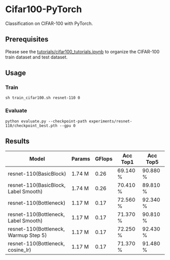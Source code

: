 # Cifar100-PyTorch
Classification on CIFAR-100 with PyTorch.

## Prerequisites
Please see the [tutorials/cifar100_tutorials.ipynb](tutorials/cifar100_tutorials.ipynb) to organize the CIFAR-100 train dataset and test dataset.

## Usage
### Train 
```shell
sh train_cifar100.sh resnet-110 0
```

### Evaluate
```shell
python evaluate.py --checkpoint-path experiments/resnet-110/checkpoint_best.pth --gpu 0
```

## Results
|                      Model                     |      Params    |     GFlops     |    Acc Top1   |    Acc Top5    |
| ---------------------------------------------- | -------------- | -------------- | ------------- | -------------- |
| resnet-110(BasicBlock)                         |      1.74 M    |      0.26      |    69.140 %   |    90.880 %    |
| resnet-110(BasicBlock, Label Smooth)           |      1.74 M    |      0.26      |    70.410 %   |    89.810 %    |
| resnet-110(Bottleneck)                         |      1.17 M    |      0.17      |    72.560 %   |    92.340 %    |
| resnet-110(Bottleneck, Label Smooth)           |      1.17 M    |      0.17      |    71.370 %   |    90.810 %    |
| resnet-110(Bottleneck, Warmup Step 5)          |      1.17 M    |      0.17      |    72.250 %   |    92.430 %    |
| resnet-110(Bottleneck, cosine_lr)              |      1.17 M    |      0.17      |    71.370 %   |    91.480 %    |
